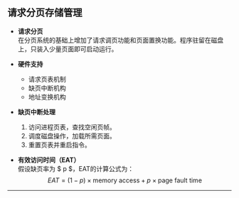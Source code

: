 ## **请求分页存储管理**

- **请求分页**  
  在分页系统的基础上增加了请求调页功能和页面置换功能。程序驻留在磁盘上，只装入少量页面即可启动运行。

- **硬件支持**  
  - 请求页表机制  
  - 缺页中断机构  
  - 地址变换机构  

- **缺页中断处理**  
  1. 访问进程页表，查找空闲页帧。  
  2. 调度磁盘操作，加载所需页面。  
  3. 重置页表并重启指令。

- **有效访问时间（EAT）**  
  假设缺页率为 $ p $，EAT的计算公式为：
  $$
  EAT = (1 - p) \times \text{memory access} + p \times \text{page fault time}
  $$

---